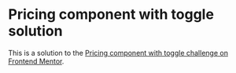 # Pricing component with toggle solution

This is a solution to the [Pricing component with toggle challenge on Frontend Mentor](https://www.frontendmentor.io/challenges/pricing-component-with-toggle-8vPwRMIC).

<!-- ### Primary

-   Linear Gradient: hsl(236, 72%, 79%) to hsl(237, 63%, 64%)

### Neutral

-   Very Light Grayish Blue: hsl(240, 78%, 98%)
-   Light Grayish Blue: hsl(234, 14%, 74%)
-   Grayish Blue: hsl(233, 13%, 49%)
-   Dark Grayish Blue: hsl(232, 13%, 33%)

### Body Copy

-   Font size: 15px

### Font

-   Family: [Montserrat](https://fonts.google.com/specimen/Montserrat)
-   Weight: 700 -->
